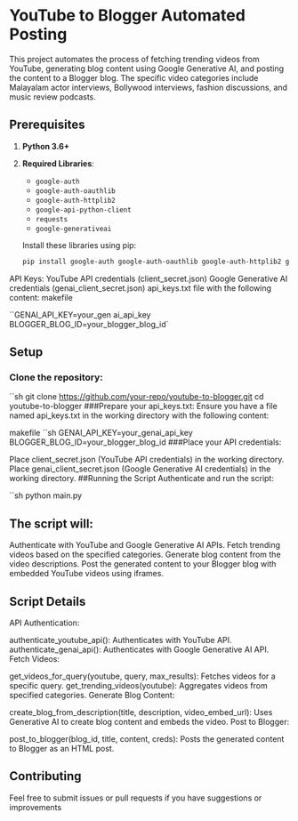 # YouTube to Blogger Automated Posting

This project automates the process of fetching trending videos from YouTube, generating blog content using Google Generative AI, and posting the content to a Blogger blog. The specific video categories include Malayalam actor interviews, Bollywood interviews, fashion discussions, and music review podcasts.

## Prerequisites

1. **Python 3.6+**
2. **Required Libraries**:
   - `google-auth`
   - `google-auth-oauthlib`
   - `google-auth-httplib2`
   - `google-api-python-client`
   - `requests`
   - `google-generativeai`

   Install these libraries using pip:
   ```sh
   pip install google-auth google-auth-oauthlib google-auth-httplib2 google-api-python-client requests google-generativeai

API Keys:
YouTube API credentials (client_secret.json)
Google Generative AI credentials (genai_client_secret.json)
api_keys.txt file with the following content:
makefile
   
   ``GENAI_API_KEY=your_gen ai_api_key
   BLOGGER_BLOG_ID=your_blogger_blog_id`

## Setup
### Clone the repository:

  ``sh
  git clone https://github.com/your-repo/youtube-to-blogger.git
  cd youtube-to-blogger
###Prepare your api_keys.txt:
Ensure you have a file named api_keys.txt in the working directory with the following content:

makefile
  ``sh
  GENAI_API_KEY=your_genai_api_key
  BLOGGER_BLOG_ID=your_blogger_blog_id
###Place your API credentials:

Place client_secret.json (YouTube API credentials) in the working directory.
Place genai_client_secret.json (Google Generative AI credentials) in the working directory.
##Running the Script
Authenticate and run the script:

  ``sh
  python main.py
## The script will:

Authenticate with YouTube and Google Generative AI APIs.
Fetch trending videos based on the specified categories.
Generate blog content from the video descriptions.
Post the generated content to your Blogger blog with embedded YouTube videos using iframes.
## Script Details
API Authentication:

authenticate_youtube_api(): Authenticates with YouTube API.
authenticate_genai_api(): Authenticates with Google Generative AI API.
Fetch Videos:

get_videos_for_query(youtube, query, max_results): Fetches videos for a specific query.
get_trending_videos(youtube): Aggregates videos from specified categories.
Generate Blog Content:

create_blog_from_description(title, description, video_embed_url): Uses Generative AI to create blog content and embeds the video.
Post to Blogger:

post_to_blogger(blog_id, title, content, creds): Posts the generated content to Blogger as an HTML post.
## Contributing
Feel free to submit issues or pull requests if you have suggestions or improvements
